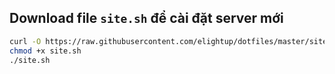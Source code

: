 ## Download file `site.sh` để cài đặt server mới

```bash
curl -O https://raw.githubusercontent.com/elightup/dotfiles/master/site.sh
chmod +x site.sh
./site.sh
```